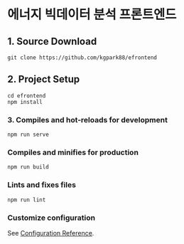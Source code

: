 # 에너지 빅데이터 분석 프론트엔드


## 1. Source Download
```
git clone https://github.com/kgpark88/efrontend
```

## 2. Project Setup
```
cd efrontend
npm install
```

### 3. Compiles and hot-reloads for development
```
npm run serve
```

### Compiles and minifies for production
```
npm run build
```

### Lints and fixes files
```
npm run lint
```

### Customize configuration
See [Configuration Reference](https://cli.vuejs.org/config/).
